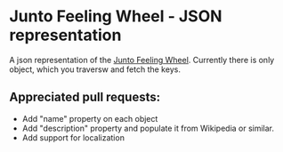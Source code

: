# Junto Feeling Wheel - JSON representation

A json representation of the [Junto Feeling Wheel](https://www.thejuntoinstitute.com/blog/the-junto-emotion-wheel-why-and-how-we-use-it). 
Currently there is only object, which you traversw and fetch the keys. 

## Appreciated pull requests: 
- Add "name" property on each object
- Add "description" property and populate it from Wikipedia or similar. 
- Add support for localization 
